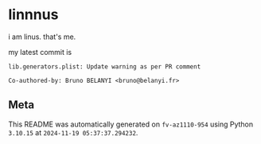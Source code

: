 # linnnus

i am linus. that's me.

my latest commit is

```
lib.generators.plist: Update warning as per PR comment

Co-authored-by: Bruno BELANYI <bruno@belanyi.fr>
```

## Meta

This README was automatically generated on `fv-az1110-954` using Python
`3.10.15` at `2024-11-19 05:37:37.294232`.
